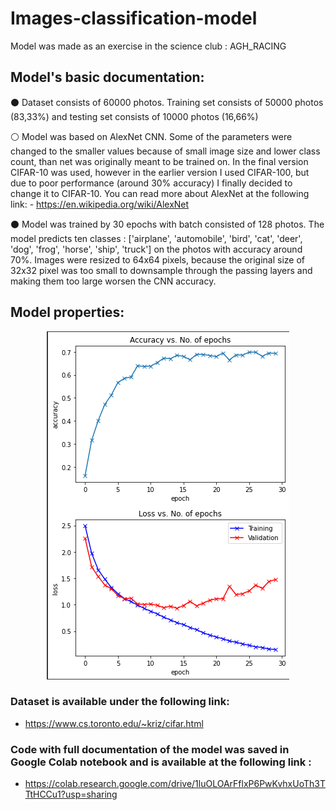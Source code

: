 # Images-classification-model
Model was made as an exercise in the science club : AGH_RACING

## Model's basic documentation:
⚫ Dataset consists of 60000 photos. Training set consists of 50000 photos (83,33%) and testing set consists of 10000 photos (16,66%)

⚪ Model was based on AlexNet CNN. Some of the parameters were changed to the smaller values because of small image size and lower class count, than net was originally meant to be trained on. In the final version CIFAR-10 was used, however in the earlier version I used CIFAR-100, but due to poor performance (around 30% accuracy) I finally decided to change it to CIFAR-10. You can read more about AlexNet at the following link: - https://en.wikipedia.org/wiki/AlexNet

⚫ Model was trained by 30 epochs with batch consisted of 128 photos. The model predicts ten classes : ['airplane', 'automobile', 'bird', 'cat', 'deer', 'dog', 'frog', 'horse', 'ship', 'truck'] on the photos with accuracy around 70%. Images were resized to 64x64 pixels, because the original size of 32x32 pixel was too small to downsample through the passing layers and making them too large worsen the CNN accuracy.


## Model properties:
<div align="center">

![Notebook](notebook_with_model/plot.png "Notebook")

</div>

### Dataset is available under the following link:
  - https://www.cs.toronto.edu/~kriz/cifar.html
### Code with full documentation of the model was saved in Google Colab notebook and is available at the following link :
  - https://colab.research.google.com/drive/1luOLOArFflxP6PwKvhxUoTh3TTtHCCu1?usp=sharing
